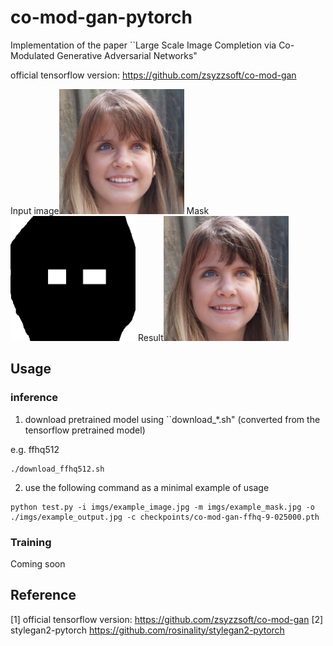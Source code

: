 # co-mod-gan-pytorch
Implementation of the paper ``Large Scale Image Completion via Co-Modulated Generative Adversarial Networks"

official tensorflow version: https://github.com/zsyzzsoft/co-mod-gan

Input image<img src="imgs/example_image.jpg" width=200> Mask<img src="imgs/example_mask.jpg" width=200>  Result<img src="imgs/example_output.jpg" width=200>  

## Usage

### inference 

1. download pretrained model using ``download_*.sh" (converted from the tensorflow pretrained model)

e.g. ffhq512

```
./download_ffhq512.sh
```

2. use the following command as a minimal example of usage

```
python test.py -i imgs/example_image.jpg -m imgs/example_mask.jpg -o ./imgs/example_output.jpg -c checkpoints/co-mod-gan-ffhq-9-025000.pth
```

### Training
Coming soon

## Reference

[1] official tensorflow version: https://github.com/zsyzzsoft/co-mod-gan
[2] stylegan2-pytorch https://github.com/rosinality/stylegan2-pytorch
